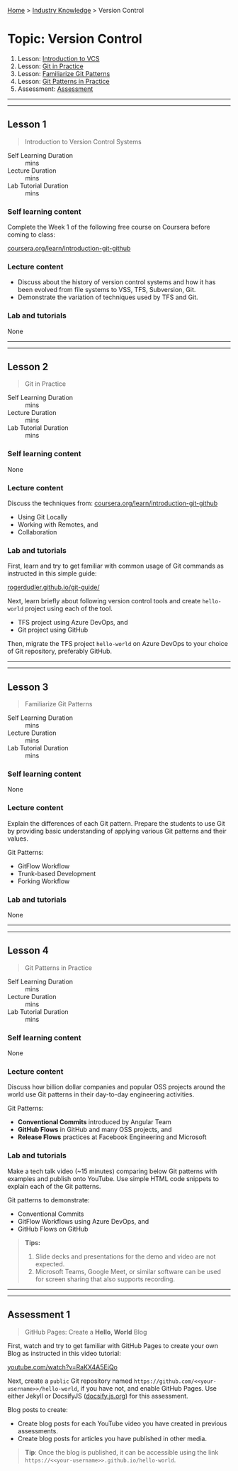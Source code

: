 [Home](../README.md) > [Industry Knowledge](./README.md) > Version Control

# Topic: Version Control

1. Lesson: [Introduction to VCS](#lesson-1)
2. Lesson: [Git in Practice](#lesson-2)
3. Lesson: [Familiarize Git Patterns](#lesson-3)
4. Lesson: [Git Patterns in Practice](#lesson-4)
5. Assessment: [Assessment](#assessment-1)

---

---

## Lesson 1

> Introduction to Version Control Systems

<dl>
<dt>Self Learning Duration</dt>
<dd> mins</dd>
<dt>Lecture Duration</dt>
<dd> mins</dd>
<dt>Lab Tutorial Duration</dt>
<dd> mins</dd>
</dl>

### Self learning content

Complete the Week 1 of the following free course on Coursera before coming to class:

[coursera.org/learn/introduction-git-github](https://www.coursera.org/learn/introduction-git-github)

### Lecture content

- Discuss about the history of version control systems and how it has been evolved from file systems to VSS, TFS, Subversion, Git.
- Demonstrate the variation of techniques used by TFS and Git.

### Lab and tutorials

None

---

---

## Lesson 2

> Git in Practice

<dl>
<dt>Self Learning Duration</dt>
<dd> mins</dd>
<dt>Lecture Duration</dt>
<dd> mins</dd>
<dt>Lab Tutorial Duration</dt>
<dd> mins</dd>
</dl>

### Self learning content

None

### Lecture content

Discuss the techniques from: [coursera.org/learn/introduction-git-github](https://www.coursera.org/learn/introduction-git-github)

- Using Git Locally
- Working with Remotes, and
- Collaboration

### Lab and tutorials

First, learn and try to get familiar with common usage of Git commands as instructed in this simple guide:

[rogerdudler.github.io/git-guide/](https://rogerdudler.github.io/git-guide/)

Next, learn briefly about following version control tools and create `hello-world` project using each of the tool.

- TFS project using Azure DevOps, and
- Git project using GitHub

Then, migrate the TFS project `hello-world` on Azure DevOps to your choice of Git repository, preferably GitHub.

---

---

## Lesson 3

> Familiarize Git Patterns

<dl>
<dt>Self Learning Duration</dt>
<dd> mins</dd>
<dt>Lecture Duration</dt>
<dd> mins</dd>
<dt>Lab Tutorial Duration</dt>
<dd> mins</dd>
</dl>

### Self learning content

None

### Lecture content

Explain the differences of each Git pattern. Prepare the students to use Git by providing basic understanding of applying various Git patterns and their values.

Git Patterns:

- GitFlow Workflow
- Trunk-based Development
- Forking Workflow

### Lab and tutorials

None

---

---

## Lesson 4

> Git Patterns in Practice

<dl>
<dt>Self Learning Duration</dt>
<dd> mins</dd>
<dt>Lecture Duration</dt>
<dd> mins</dd>
<dt>Lab Tutorial Duration</dt>
<dd> mins</dd>
</dl>

### Self learning content

None

### Lecture content

Discuss how billion dollar companies and popular OSS projects around the world use Git patterns in their day-to-day engineering activities.

Git Patterns:

- **Conventional Commits** introduced by Angular Team
- **GitHub Flows** in GitHub and many OSS projects, and
- **Release Flows** practices at Facebook Engineering and Microsoft

### Lab and tutorials

Make a tech talk video (~15 minutes) comparing below Git patterns with examples and publish onto YouTube. Use simple HTML code snippets to explain each of the Git patterns.

Git patterns to demonstrate:

- Conventional Commits
- GitFlow Workflows using Azure DevOps, and
- GitHub Flows on GitHub

> **Tips:** 
>
> 1. Slide decks and presentations for the demo and video are not expected.
> 2. Microsoft Teams, Google Meet, or similar software can be used for screen sharing that also supports recording.

---

---

## Assessment 1

> GitHub Pages: Create a **Hello, World** Blog

First, watch and try to get familiar with GitHub Pages to create your own Blog as instructed in this video tutorial:

[youtube.com/watch?v=RaKX4A5EiQo](https://www.youtube.com/watch?v=RaKX4A5EiQo)

Next, create a `public` Git repository named `https://github.com/<<your-username>>/hello-world`, if you have not, and enable GitHub Pages. Use either Jekyll or DocsifyJS ([docsify.js.org](https://docsify.js.org/#/?id=docsify)) for this assessment.

Blog posts to create:

- Create blog posts for each YouTube video you have created in previous assessments.
- Create blog posts for articles you have published in other media.

> **Tip**: Once the blog is published, it can be accessible using the link `https://<<your-username>>.github.io/hello-world`.

